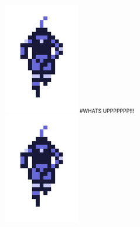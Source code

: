![snake.gif](https://github.com/diegoglzflrs/diegoglzflrs/blob/main/A3B5C96B1.gif) #WHATS UPPPPPPP!!! ![snake.gif](https://github.com/diegoglzflrs/diegoglzflrs/blob/main/A3B5C96B1.gif)
